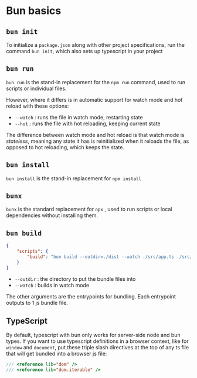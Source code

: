 # Bun basics

## `bun init`

To initialize a `package.json` along with other project specifications, run the command `bun init`, which also sets up typescript in your project

## `bun run`

`bun run` is the stand-in replacement for the `npm run` command, used to run scripts or individual files.

However, where it differs is in automatic support for watch mode and hot reload with these options: 
- `--watch` : runs the file in watch mode, restarting state
- `--hot` : runs the file with hot reloading, keeping current state

The difference between watch mode and hot reload is that watch mode is *stateless*, meaning any state it has is reinitialized when it reloads the file, as opposed to hot reloading, which keeps the state. 

## `bun install`

`bun install` is the stand-in replacement for `npm install`

## `bunx`

`bunx` is the standard replacement for `npx` , used to run scripts or local dependencies without installing them. 

## `bun build`

```json
{
	"scripts": {
		"build": "bun build --outdir=./dist --watch ./src/app.ts ./src/sw.ts"
	}
}
```

- `--outdir` : the directory to put the bundle files into
- `--watch` : builds in watch mode

The other arguments are the entrypoints for bundling. Each entrypoint outputs to 1 js bundle file. 

## TypeScript 

By default, typescript with bun only works for server-side node and bun types. If you want to use typescript definitions in a browser context, like for `window` and `document`, put these triple slash directives at the top of any ts file that will get bundled into a browser js file: 

```typescript
/// <reference lib="dom" />
/// <reference lib="dom.iterable" />
```
